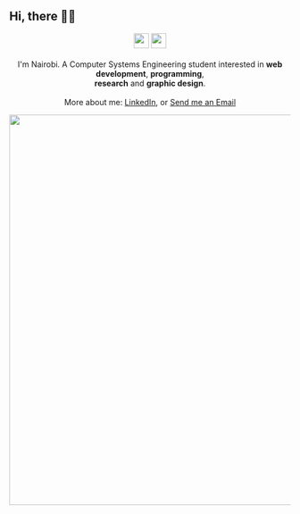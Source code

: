## Hi, there 👋🏻

<p align="center">
  <img src="https://watermelon.crd.co/assets/images/gallery01/450da4a9.gif?v=bc28efca" width="27px">
  <img src="https://watermelon.crd.co/assets/images/gallery01/904808c8.gif?v=bc28efca" width="27px">
  <br><br>
  I'm Nairobi. A Computer Systems Engineering student interested in <b>web development</b>, <b>programming</b>,
   <br><b>research</b> and <b>graphic design</b>.
  <br><br>
  More about me:  
  <a href="https://www.linkedin.com/in/nairobi-garc%C3%ADa-8b3685354/">LinkedIn</a>, or 
  <a href="mailto:nairobig759@gmail.com">Send me an Email</a>
</p>

<p align="center">
  <img src="https://i.lospec.com/csjy.gif" width="700px">
</p>

<!--
**nairobi030226/nairobi030226** is a ✨ _special_ ✨ repository because its `README.md` (this file) appears on your GitHub profile.
-->
